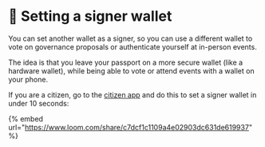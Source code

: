# 📝 Setting a signer wallet

You can set another wallet as a signer, so you can use a different wallet to vote on governance proposals or authenticate yourself at in-person events.

The idea is that you leave your passport on a more secure wallet (like a hardware wallet), while being able to vote or attend events with a wallet on your phone.

If you are a citizen, go to the [citizen app](https://app.nation3.org) and do this to set a signer wallet in under 10 seconds:

{% embed url="https://www.loom.com/share/c7dcf1c1109a4e02903dc631de619937" %}

